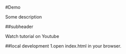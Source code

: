 
#Demo

Some description

##subheader

Watch tutorial on Youtube

##local development
1.open index.html in your browser.